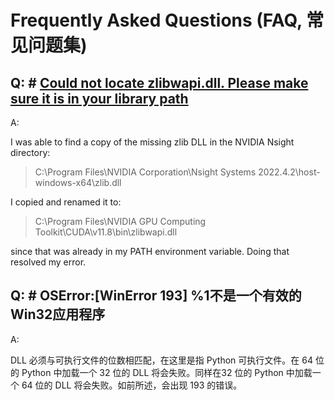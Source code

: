 # Frequently Asked Questions (FAQ, 常见问题集)

## Q: # [Could not locate zlibwapi.dll. Please make sure it is in your library path](https://stackoverflow.com/questions/72356588/could-not-locate-zlibwapi-dll-please-make-sure-it-is-in-your-library-path)

A:

I was able to find a copy of the missing zlib DLL in the NVIDIA Nsight directory:

> C:\Program Files\NVIDIA Corporation\Nsight Systems 2022.4.2\host-windows-x64\zlib.dll

I copied and renamed it to:

> C:\Program Files\NVIDIA GPU Computing Toolkit\CUDA\v11.8\bin\zlibwapi.dll

since that was already in my PATH environment variable. Doing that resolved my error.

## Q: # OSError:[WinError 193] %1不是一个有效的Win32应用程序

A:

DLL 必须与可执行文件的位数相匹配，在这里是指 Python 可执行文件。在 64 位的 Python 中加载一个 32 位的 DLL 将会失败。同样在32 位的 Python 中加载一个 64 位的 DLL 将会失败。如前所述，会出现 193 的错误。